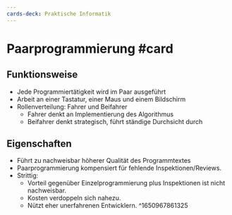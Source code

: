 ```yaml
---
cards-deck: Praktische Informatik
---
```


# Paarprogrammierung #card 
## Funktionsweise
- Jede Programmiertätigkeit wird im Paar ausgeführt
- Arbeit an einer Tastatur, einer Maus und einem Bildschirm
- Rollenverteilung: Fahrer und Beifahrer
	- Fahrer denkt an Implementierung des Algorithmus
	- Beifahrer denkt strategisch, führt ständige Durchsicht durch
## Eigenschaften
- Führt zu nachweisbar höherer Qualität des Programmtextes
- Paarprogrammierung kompensiert für fehlende Inspektionen/Reviews.
- Strittig:
	- Vorteil gegenüber Einzelprogrammierung plus Inspektionen ist nicht nachweisbar.
	- Kosten verdoppeln sich nahezu.
	- Nützt eher unerfahrenen Entwicklern.
^1650967861325
